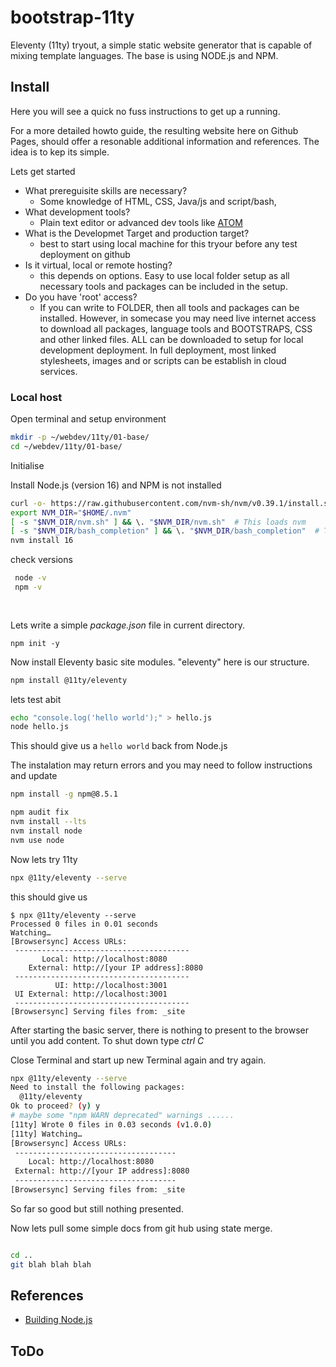 # bootstrap-11ty
Eleventy (11ty) tryout, a simple static website generator that is capable of mixing template languages. The base is using NODE.js and NPM.

## Install

Here you will see a quick no fuss instructions to get up a running.

For a more detailed howto guide, the resulting website here on Github Pages, should offer a resonable additional information and references. 
The idea is to kep its simple.  

Lets get started

- What prereguisite skills are necessary?
    - Some knowledge of HTML, CSS, Java/js and script/bash,   
 - What development tools?
   -  Plain text editor or advanced dev tools like [ATOM](https://atom.io/)
 - What is the Developmet Target and production target?
    - best to start using local machine for this tryour before any test deployment on github 
 - Is it virtual, local or remote hosting?
    - this depends on options. Easy to use local folder setup as all necessary tools and packages can be included in the setup.
 - Do you have 'root' access?
    - If you can write to FOLDER, then all tools and packages can be installed. However, in somecase you may need live internet access to download all packages, language tools and BOOTSTRAPS, CSS and other linked files. ALL can be downloaded to setup for local development deployment. In full deployment, most linked stylesheets, images and or scripts can be establish in cloud services. 

### Local host

Open terminal and setup environment

```bash
mkdir -p ~/webdev/11ty/01-base/
cd ~/webdev/11ty/01-base/

```
Initialise

Install Node.js (version 16) and NPM is not installed

```bash
curl -o- https://raw.githubusercontent.com/nvm-sh/nvm/v0.39.1/install.sh | bash
export NVM_DIR="$HOME/.nvm"
[ -s "$NVM_DIR/nvm.sh" ] && \. "$NVM_DIR/nvm.sh"  # This loads nvm
[ -s "$NVM_DIR/bash_completion" ] && \. "$NVM_DIR/bash_completion"  # This loads nvm bash_completion
nvm install 16
```
check versions

```bash
 node -v
 npm -v
 
 
```

Lets write a simple _package.json_ file in current directory.

```
npm init -y
```
Now install Eleventy basic site modules. "eleventy" here is our structure.

```bash
npm install @11ty/eleventy
```
lets test abit

```bash
echo "console.log('hello world');" > hello.js
node hello.js

```
This should give us a `hello world` back from Node.js

The instalation may return errors
 and you may need to follow instructions and update

```bash
npm install -g npm@8.5.1

npm audit fix
nvm install --lts
nvm install node
nvm use node
```

Now lets try 11ty
```bash
npx @11ty/eleventy --serve
```
this should give us
```
$ npx @11ty/eleventy --serve
Processed 0 files in 0.01 seconds
Watching…
[Browsersync] Access URLs:
 ---------------------------------------
       Local: http://localhost:8080
    External: http://[your IP address]:8080
 ---------------------------------------
          UI: http://localhost:3001
 UI External: http://localhost:3001
 ---------------------------------------
[Browsersync] Serving files from: _site
```

After starting the basic server, there is nothing to present to the browser until you add content.
To shut down type 
_ctrl C_

Close Terminal and start up new Terminal again and try again.
```bash
npx @11ty/eleventy --serve
Need to install the following packages:
  @11ty/eleventy
Ok to proceed? (y) y
# maybe some "npm WARN deprecated" warnings ...... 
[11ty] Wrote 0 files in 0.03 seconds (v1.0.0)
[11ty] Watching…
[Browsersync] Access URLs:
 ------------------------------------
    Local: http://localhost:8080
 External: http://[your IP address]:8080
 ------------------------------------
[Browsersync] Serving files from: _site

```
So far so good but still nothing presented.

Now lets pull some simple docs from git hub
using state merge.


```bash

cd ..
git blah blah blah


```






## References

- [Building Node.js](https://github.com/nodejs/node/blob/master/BUILDING.md#building-nodejs-on-supported-platforms)

## ToDo






